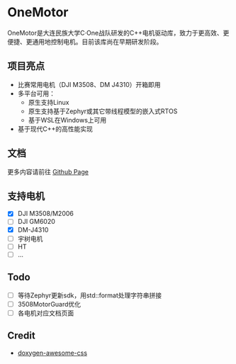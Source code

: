 # OneMotor

OneMotor是大连民族大学C·One战队研发的C++电机驱动库，致力于更高效、更便捷、更通用地控制电机。目前该库尚在早期研发阶段。

## 项目亮点

- 比赛常用电机（DJI M3508、DM J4310）开箱即用
- 多平台可用：
    - 原生支持Linux
    - 原生支持基于Zephyr或其它带线程模型的嵌入式RTOS
    - 基于WSL在Windows上可用
- 基于现代C++的高性能实现

## 文档

更多内容请前往 [Github Page](https://robomaster-dlmu-cone.github.io/OneMotor/)

## 支持电机

- [x] DJI M3508/M2006
- [ ] DJI GM6020
- [x] DM-J4310
- [ ] 宇树电机
- [ ] HT
- [ ] ...

## Todo

- [ ] 等待Zephyr更新sdk，用std::format处理字符串拼接
- [ ] 3508MotorGuard优化
- [ ] 各电机对应文档页面

## Credit

- [doxygen-awesome-css](https://github.com/jothepro/doxygen-awesome-css)